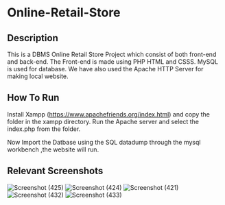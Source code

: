 # Online-Retail-Store

## Description
This is a DBMS Online Retail Store Project which consist of both front-end and back-end.
The Front-end is made using PHP HTML and CSSS. MySQL is used for database. We have also used the Apache HTTP Server for making local website.

## How To Run
Install Xampp (https://www.apachefriends.org/index.html) and copy the folder in the xampp directory. Run the Apache server and select the index.php from the folder.

Now Import the Datbase using the SQL datadump through the mysql workbench ,the website will run.

## Relevant Screenshots
![Screenshot (425)](https://user-images.githubusercontent.com/88393756/170465740-f54e1c8f-f3ec-43d6-be0d-42a58b1b0917.png)
![Screenshot (424)](https://user-images.githubusercontent.com/88393756/170465754-4bb238e2-6547-4f6c-9dc5-31804b7fd988.png)
![Screenshot (421)](https://user-images.githubusercontent.com/88393756/170465774-2806c420-2dd7-4f76-b640-bb6e37c23a9b.png)
![Screenshot (432)](https://user-images.githubusercontent.com/88393756/170465786-2fc72fa0-c801-4f71-b8b6-f24e5940c4dd.png)
![Screenshot (433)](https://user-images.githubusercontent.com/88393756/170465799-9fcf09c5-6fac-4412-8a5e-30f2577b8458.png)
